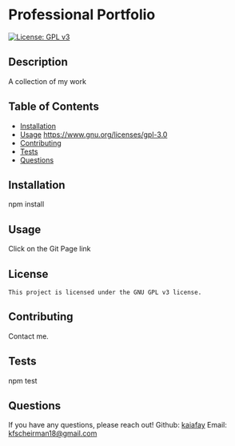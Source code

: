 # Professional Portfolio
  [![License: GPL v3](https://img.shields.io/badge/License-GPLv3-blue.svg)](https://www.gnu.org/licenses/gpl-3.0)

  ## Description
  A collection of my work 

  ## Table of Contents
  * [Installation](#installation)
  * [Usage](#usage)
  https://www.gnu.org/licenses/gpl-3.0
  * [Contributing](#contributing)
  * [Tests](#tests)
  * [Questions](#questions)
  
  ## Installation
  npm install 

  ## Usage
  Click on the Git Page link
  ## License
    This project is licensed under the GNU GPL v3 license. 

  ## Contributing
  Contact me.

  ## Tests
  npm test

  ## Questions
  
  If you have any questions, please reach out!
  Github: [kaiafay](https://github.com/kaiafay)
  Email: [kfscheirman18@gmail.com](mailto:kfscheirman18@gmail.com)


